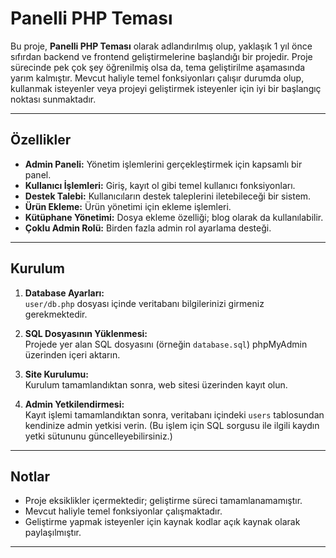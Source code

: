 # Panelli PHP Teması

Bu proje, **Panelli PHP Teması** olarak adlandırılmış olup, yaklaşık 1 yıl önce sıfırdan backend ve frontend geliştirmelerine başlandığı bir projedir. Proje sürecinde pek çok şey öğrenilmiş olsa da, tema geliştirilme aşamasında yarım kalmıştır. Mevcut haliyle temel fonksiyonları çalışır durumda olup, kullanmak isteyenler veya projeyi geliştirmek isteyenler için iyi bir başlangıç noktası sunmaktadır.

---

## Özellikler

- **Admin Paneli:** Yönetim işlemlerini gerçekleştirmek için kapsamlı bir panel.
- **Kullanıcı İşlemleri:** Giriş, kayıt ol gibi temel kullanıcı fonksiyonları.
- **Destek Talebi:** Kullanıcıların destek taleplerini iletebileceği bir sistem.
- **Ürün Ekleme:** Ürün yönetimi için ekleme işlemleri.
- **Kütüphane Yönetimi:** Dosya ekleme özelliği; blog olarak da kullanılabilir.
- **Çoklu Admin Rolü:** Birden fazla admin rol ayarlama desteği.

---

## Kurulum

1. **Database Ayarları:**  
   `user/db.php` dosyası içinde veritabanı bilgilerinizi girmeniz gerekmektedir.

2. **SQL Dosyasının Yüklenmesi:**  
   Projede yer alan SQL dosyasını (örneğin `database.sql`) phpMyAdmin üzerinden içeri aktarın.

3. **Site Kurulumu:**  
   Kurulum tamamlandıktan sonra, web sitesi üzerinden kayıt olun.

4. **Admin Yetkilendirmesi:**  
   Kayıt işlemi tamamlandıktan sonra, veritabanı içindeki `users` tablosundan kendinize admin yetkisi verin. (Bu işlem için SQL sorgusu ile ilgili kaydın yetki sütununu güncelleyebilirsiniz.)

---

## Notlar

- Proje eksiklikler içermektedir; geliştirme süreci tamamlanamamıştır.
- Mevcut haliyle temel fonksiyonlar çalışmaktadır.
- Geliştirme yapmak isteyenler için kaynak kodlar açık kaynak olarak paylaşılmıştır.

---
